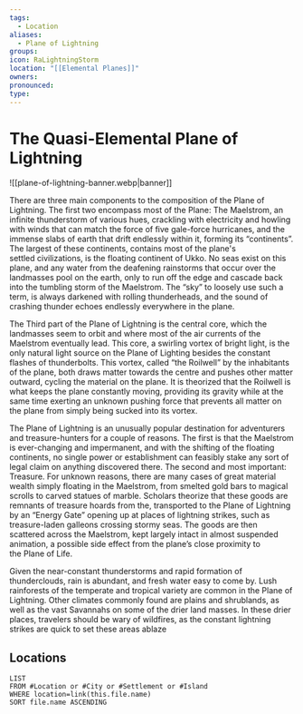 ```yaml
---
tags:
  - Location
aliases:
  - Plane of Lightning
groups: 
icon: RaLightningStorm
location: "[[Elemental Planes]]"
owners: 
pronounced: 
type:
---
```


# The Quasi-Elemental Plane of Lightning

![[plane-of-lightning-banner.webp|banner]]

There are three main components to the composition of the Plane of Lightning. The first two encompass most of the Plane: The Maelstrom, an infinite thunderstorm of various hues, crackling with electricity and howling with winds that can match the force of five gale-force hurricanes, and the immense slabs of earth that drift endlessly within it, forming its “continents”. The largest of these continents, contains most of the plane's settled civilizations, is the floating continent of Ukko. No seas exist on this plane, and any water from the deafening rainstorms that occur over the landmasses pool on the earth, only to run off the edge and cascade back into the tumbling storm of the Maelstrom. The “sky” to loosely use such a term, is always darkened with rolling thunderheads, and the sound of crashing thunder echoes endlessly everywhere in the plane. 

The Third part of the Plane of Lightning is the central core, which the landmasses seem to orbit and where most of the air currents of the Maelstrom eventually lead. This core, a swirling vortex of bright light, is the only natural light source on the Plane of Lighting besides the constant flashes of thunderbolts. This vortex, called “the Roilwell” by the inhabitants of the plane, both draws matter towards the centre and pushes other matter outward, cycling the material on the plane. It is theorized that the Roilwell is what keeps the plane constantly moving, providing its gravity while at the same time exerting an unknown pushing force that prevents all matter on the plane from simply being sucked into its vortex.

The Plane of Lightning is an unusually popular destination for adventurers and treasure-hunters for a couple of reasons. The first is that the Maelstrom is ever-changing and impermanent, and with the shifting of the floating continents, no single power or establishment can feasibly stake any sort of legal claim on anything discovered there. The second and most important: Treasure. For unknown reasons, there are many cases of great material wealth simply floating in the Maelstrom, from smelted gold bars to magical scrolls to carved statues of marble. Scholars theorize that these goods are remnants of treasure hoards from the, transported to the Plane of Lightning by an “Energy Gate” opening up at places of lightning strikes, such as treasure-laden galleons crossing stormy seas. The goods are then scattered across the Maelstrom, kept largely intact in almost suspended animation, a possible side effect from the plane’s close proximity to the Plane of Life.

Given the near-constant thunderstorms and rapid formation of thunderclouds, rain is abundant, and fresh water easy to come by. Lush rainforests of the temperate and tropical variety are common in the Plane of Lightning. Other climates commonly found are plains and shrublands, as well as the vast Savannahs on some of the drier land masses. In these drier places, travelers should be wary of wildfires, as the constant lightning strikes are quick to set these areas ablaze

## Locations

```dataview
LIST
FROM #Location or #City or #Settlement or #Island
WHERE location=link(this.file.name)
SORT file.name ASCENDING
```
